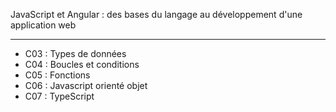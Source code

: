 JavaScript et Angular : des bases du langage au développement d'une application web  

---

  
* C03 : Types de données  
* C04 : Boucles et conditions  
* C05 : Fonctions  
* C06 : Javascript orienté objet  
* C07 : TypeScript